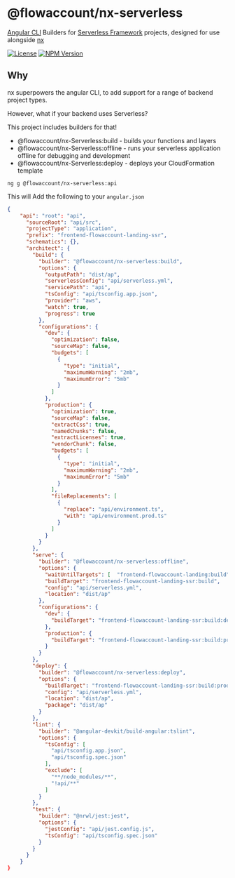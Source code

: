 # @flowaccount/nx-serverless

[Angular CLI](https://cli.angular.io) Builders for [Serverless Framework](https://serverless.com/cli/) projects,
designed for use alongside [nx](https://nx.dev)

<div align="left">

[![License](https://img.shields.io/npm/l/@flowaccount/nx-serverless.svg?style=flat-square)]()
[![NPM Version](https://badge.fury.io/js/%40flowaccount%2Fnx.svg)](https://www.npmjs.com/@flowaccount/nx-serverless)

</div>

## Why

nx superpowers the angular CLI, to add support for a range of backend project types.

However, what if your backend uses Serverless?

This project includes builders for that!

-   @flowaccount/nx-Serverless:build - builds your functions and layers
-   @flowaccount/nx-Serverless:offline - runs your serverless application offline for debugging and development
-   @flowaccount/nx-Serverless:deploy - deploys your CloudFormation template

```
ng g @flowaccount/nx-serverless:api
```
This will Add the following to your `angular.json`

```json
{
    "api": "root": "api",
      "sourceRoot": "api/src",
      "projectType": "application",
      "prefix": "frontend-flowaccount-landing-ssr",
      "schematics": {},
      "architect": {
        "build": {
          "builder": "@flowaccount/nx-serverless:build",
          "options": {
            "outputPath": "dist/ap",
            "serverlessConfig": "api/serverless.yml",
            "servicePath": "api",
            "tsConfig": "api/tsconfig.app.json",
            "provider": "aws",
            "watch": true,
            "progress": true
          },
          "configurations": {
            "dev": {
              "optimization": false,
              "sourceMap": false,
              "budgets": [
                {
                  "type": "initial",
                  "maximumWarning": "2mb",
                  "maximumError": "5mb"
                }
              ]
            },
            "production": {
              "optimization": true,
              "sourceMap": false,
              "extractCss": true,
              "namedChunks": false,
              "extractLicenses": true,
              "vendorChunk": false,
              "budgets": [
                {
                  "type": "initial",
                  "maximumWarning": "2mb",
                  "maximumError": "5mb"
                }
              ],
              "fileReplacements": [
                {
                  "replace": "api/environment.ts",
                  "with": "api/environment.prod.ts"
                }
              ]
            }
          }
        },
        "serve": {
          "builder": "@flowaccount/nx-serverless:offline",
          "options": {
            "waitUntilTargets": [  "frontend-flowaccount-landing:build", "frontend-flowaccount-landing:server"],
            "buildTarget": "frontend-flowaccount-landing-ssr:build",
            "config": "api/serverless.yml",
            "location": "dist/ap"
          },
          "configurations": {
            "dev": {
              "buildTarget": "frontend-flowaccount-landing-ssr:build:dev"
            },
            "production": {
              "buildTarget": "frontend-flowaccount-landing-ssr:build:production"
            }
          }
        },
        "deploy": {
          "builder": "@flowaccount/nx-serverless:deploy",
          "options": {
            "buildTarget": "frontend-flowaccount-landing-ssr:build:production",
            "config": "api/serverless.yml",
            "location": "dist/ap",
            "package": "dist/ap"
          }
        },
        "lint": {
          "builder": "@angular-devkit/build-angular:tslint",
          "options": {
            "tsConfig": [
              "api/tsconfig.app.json",
              "api/tsconfig.spec.json"
            ],
            "exclude": [
              "**/node_modules/**",
              "!api/**"
            ]
          }
        },
        "test": {
          "builder": "@nrwl/jest:jest",
          "options": {
            "jestConfig": "api/jest.config.js",
            "tsConfig": "api/tsconfig.spec.json"
          }
        }
      }
    }
}
```
